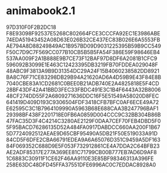 # animabook2.1
97D310F0F2B2DC18
F8E93098F92537E5268C802664FCE3CCCFA92EC1E3986ABE
74EDA51943452A08D63E026B32CE437EC83B026E6A5553FB
AE794A8D88249849AC1B957BD09D9031225395B59B9CC549
F50C7D9C7F569CC077B10CB5B5B5FA54F386E59F98646EB4
537AA009F2A1B888E9B7CE73F12BAF97D8DF6A2081B1CFC9
596092B3099E1E463C12423395DB3219FB70FDDEA029048F
48ABC9F3813A9B9D31354DC29A24F15B4060238582DD8921
BA8C76F71CE83298DB29B94A21620AD6A4D59B9E43F84E8B
7040CBE83A1CD2681C0BEE0B21ADB740E2A4825818E5F4CD
28BF43DF42A41BBD3FEC33FBDC491E3C1B4F6443A32B8006
48CF274DD55F2A6809271636DDC16F5E51549A58020D8FEC
641419D409D193C9306504FDF3418CFB7BFC0AF6ECE49A72
E62595C3C1B7964109990A5963B68E688CAA3B247796BAF1
29398BF438F2201718E0FB6A0859D004CCC9C32BB304B86B
47FAC35D3F4C4214C3280AE2129F0DAA7CEF70FEB4DBD5F0
5F95BACD76286135D52A484FA0917DABDCC660AA200F1B67
5D7724092512AEAE9D65CBF95490A5DB21F50E519033A91D
84CD5F6DFE2CBA66791EDEA9A6A65076D351C9459A5DF163
84F069352C688D9E5F053F732912861CE4A7DDA2C64BFB23
AE2ADF85317E277A369EE81C71799CB00B777EB7AD6D9AF8
1C6883C30911F1CE62F46AA9110E3E85BF98346313A396FE
258E63DC48DFD45FFA37551DFE6996AC0C7EDDAC8928A0
